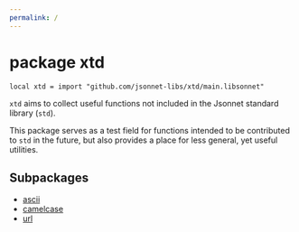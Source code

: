 ```yaml
---
permalink: /
---
```


# package xtd

```jsonnet
local xtd = import "github.com/jsonnet-libs/xtd/main.libsonnet"
```

`xtd` aims to collect useful functions not included in the Jsonnet standard library (`std`).

This package serves as a test field for functions intended to be contributed to `std`
in the future, but also provides a place for less general, yet useful utilities.


## Subpackages

* [ascii](ascii.md)
* [camelcase](camelcase.md)
* [url](url.md)